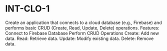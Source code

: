 # INT-CLO-1
Create an application that connects to a cloud database (e.g., Firebase) and performs basic CRUD (Create, Read, Update, Delete) operations. Features: Connect to Firebase Database Perform CRUD Operations Create: Add new data. Read: Retrieve data. Update: Modify existing data. Delete: Remove data. 
